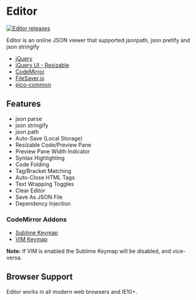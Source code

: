 # Editor

[![Editor releases](https://img.shields.io/github/release/markhillard/Editor.svg)](https://github.com/markhillard/Editor/releases)

Editor is an online JSON viewer that supported jsonpath, json pretify and json stringify

- [jQuery](http://jquery.com/)
- [jQuery UI - Resizable](https://jqueryui.com/resizable/)
- [CodeMirror](https://codemirror.net/)
- [FileSaver.js](https://github.com/eligrey/FileSaver.js)
- [pico-common](https://github.com/ldarren/pico-common/bin/pico.js)

## Features

- json parse
- json stringify
- json path
- Auto-Save (Local Storage)
- Resizable Code/Preview Pane
- Preview Pane Width Indicator
- Syntax Highlighting
- Code Folding
- Tag/Bracket Matching
- Auto-Close HTML Tags
- Text Wrapping Toggles
- Clear Editor
- Save As JSON File
- Dependency Injection

### CodeMirror Addons

- [Sublime Keymap](https://codemirror.net/demo/sublime.html)
- [VIM Keymap](https://codemirror.net/demo/vim.html)

**Note:** If VIM is enabled the Sublime Keymap will be disabled, and vice-versa.

## Browser Support

Editor works in all modern web browsers and IE10+.
